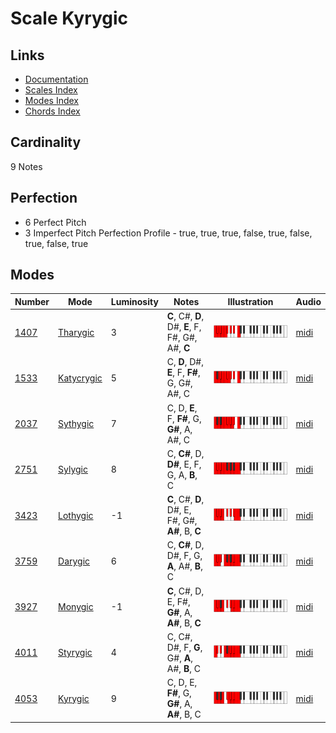 # Scale Kyrygic

## Links

- [Documentation](README.md)
- [Scales Index](Scales.md)
- [Modes Index](Modes.md)
- [Chords Index](Chords.md)

## Cardinality

9 Notes

## Perfection

- 6 Perfect Pitch
- 3 Imperfect Pitch
Perfection Profile - true, true, true, false, true, false, true, false, true

## Modes

| Number | Mode | Luminosity | Notes | Illustration | Audio |
|--------|------|------------|-------|--------------|-------|
| [1407](https://ianring.com/musictheory/scales/1407) | [Tharygic](ModeTharygic.md) | 3 | **C**, C#, **D**, D#, **E**, F, F#, G#, A#, **C** | ![CNaturalTharygic](ModeCNaturalTharygic.png) | [midi](https://github.com/edipermadi/music/blob/main/docs/ModeCNaturalTharygic.mid?raw=true) | 
| [1533](https://ianring.com/musictheory/scales/1533) | [Katycrygic](ModeKatycrygic.md) | 5 | C, **D**, D#, **E**, F, **F#**, G, G#, A#, C | ![CNaturalKatycrygic](ModeCNaturalKatycrygic.png) | [midi](https://github.com/edipermadi/music/blob/main/docs/ModeCNaturalKatycrygic.mid?raw=true) | 
| [2037](https://ianring.com/musictheory/scales/2037) | [Sythygic](ModeSythygic.md) | 7 | C, D, **E**, F, **F#**, G, **G#**, A, A#, C | ![CNaturalSythygic](ModeCNaturalSythygic.png) | [midi](https://github.com/edipermadi/music/blob/main/docs/ModeCNaturalSythygic.mid?raw=true) | 
| [2751](https://ianring.com/musictheory/scales/2751) | [Sylygic](ModeSylygic.md) | 8 | C, **C#**, D, **D#**, E, F, G, A, **B**, C | ![CNaturalSylygic](ModeCNaturalSylygic.png) | [midi](https://github.com/edipermadi/music/blob/main/docs/ModeCNaturalSylygic.mid?raw=true) | 
| [3423](https://ianring.com/musictheory/scales/3423) | [Lothygic](ModeLothygic.md) | -1 | **C**, C#, **D**, D#, E, F#, G#, **A#**, B, **C** | ![CNaturalLothygic](ModeCNaturalLothygic.png) | [midi](https://github.com/edipermadi/music/blob/main/docs/ModeCNaturalLothygic.mid?raw=true) | 
| [3759](https://ianring.com/musictheory/scales/3759) | [Darygic](ModeDarygic.md) | 6 | C, **C#**, D, D#, F, G, **A**, A#, **B**, C | ![CNaturalDarygic](ModeCNaturalDarygic.png) | [midi](https://github.com/edipermadi/music/blob/main/docs/ModeCNaturalDarygic.mid?raw=true) | 
| [3927](https://ianring.com/musictheory/scales/3927) | [Monygic](ModeMonygic.md) | -1 | **C**, C#, D, E, F#, **G#**, A, **A#**, B, **C** | ![CNaturalMonygic](ModeCNaturalMonygic.png) | [midi](https://github.com/edipermadi/music/blob/main/docs/ModeCNaturalMonygic.mid?raw=true) | 
| [4011](https://ianring.com/musictheory/scales/4011) | [Styrygic](ModeStyrygic.md) | 4 | C, C#, D#, F, **G**, G#, **A**, A#, **B**, C | ![CNaturalStyrygic](ModeCNaturalStyrygic.png) | [midi](https://github.com/edipermadi/music/blob/main/docs/ModeCNaturalStyrygic.mid?raw=true) | 
| [4053](https://ianring.com/musictheory/scales/4053) | [Kyrygic](ModeKyrygic.md) | 9 | C, D, E, **F#**, G, **G#**, A, **A#**, B, C | ![CNaturalKyrygic](ModeCNaturalKyrygic.png) | [midi](https://github.com/edipermadi/music/blob/main/docs/ModeCNaturalKyrygic.mid?raw=true) | 
